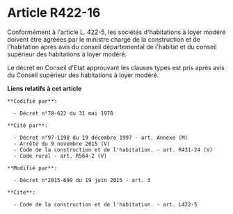 # Article R422-16

Conformément à l'article L. 422-5, les sociétés d'habitations à loyer modéré doivent être agréées par le ministre chargé de
la construction et de l'habitation après avis du conseil départemental de l'habitat et du conseil supérieur des habitations à
loyer modéré. 

Le décret en Conseil d'Etat approuvant les clauses types est pris après avis du Conseil supérieur des habitations à loyer
modéré.

**Liens relatifs à cet article**

	**Codifié par**:

	  - Décret n°78-622 du 31 mai 1978

	**Cité par**:

	  - Décret n°97-1198 du 19 décembre 1997 - art. Annexe (M)
	  - Arrêté du 9 novembre 2015 (V)
	  - Code de la construction et de l'habitation. - art. R431-24 (V)
	  - Code rural - art. R564-2 (V)

	**Modifié par**:

	  - Décret n°2015-699 du 19 juin 2015 - art. 3

	**Cite**:

	  - Code de la construction et de l'habitation. - art. L422-5
